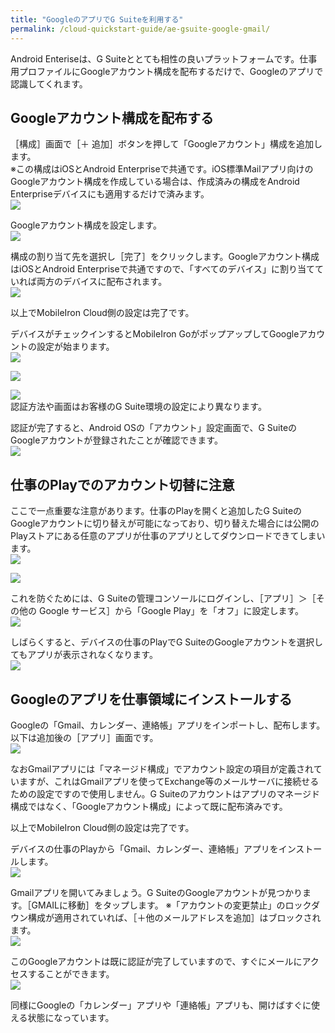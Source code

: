 ```yaml
---
title: "GoogleのアプリでG Suiteを利用する"
permalink: /cloud-quickstart-guide/ae-gsuite-google-gmail/
---
```

Android Enteriseは、G Suiteととても相性の良いプラットフォームです。仕事用プロファイルにGoogleアカウント構成を配布するだけで、Googleのアプリで認識してくれます。

## Googleアカウント構成を配布する

［構成］画面で［＋ 追加］ボタンを押して「Googleアカウント」構成を追加します。  
※この構成はiOSとAndroid Enterpriseで共通です。iOS標準Mailアプリ向けのGoogleアカウント構成を作成している場合は、作成済みの構成をAndroid Enterpriseデバイスにも適用するだけで済みます。  
![](/assets/cloud-quickstart-guide/images/6BDEF438-4F6D-4990-95D0-2FEAC9A84C5E.png)

Googleアカウント構成を設定します。  
![](/assets/cloud-quickstart-guide/images/9C846032-B907-437F-81DC-511A09188263.png)

構成の割り当て先を選択し［完了］をクリックします。Googleアカウント構成はiOSとAndroid Enterpriseで共通ですので、「すべてのデバイス」に割り当てていれば両方のデバイスに配布されます。  
![](/assets/cloud-quickstart-guide/images/68C67036-91BC-446E-9CAA-14D9231254BB.png)

以上でMobileIron Cloud側の設定は完了です。

デバイスがチェックインするとMobileIron GoがポップアップしてGoogleアカウントの設定が始まります。  
![](/assets/cloud-quickstart-guide/images/36421601-373B-4D2B-8F7C-F760C378FD92.png)

![](/assets/cloud-quickstart-guide/images/B0A995D3-F3E3-49E4-8E4C-55ACC970327C.png)

![](/assets/cloud-quickstart-guide/images/7448A120-A3EA-4D71-995C-C61B55DE7F5B.png)  
認証方法や画面はお客様のG Suite環境の設定により異なります。

認証が完了すると、Android OSの「アカウント」設定画面で、G SuiteのGoogleアカウントが登録されたことが確認できます。  
![](/assets/cloud-quickstart-guide/images/F0C95198-1EE4-4D36-9420-C83109438546.png)

## 仕事のPlayでのアカウント切替に注意

ここで一点重要な注意があります。仕事のPlayを開くと追加したG SuiteのGoogleアカウントに切り替えが可能になっており、切り替えた場合には公開のPlayストアにある任意のアプリが仕事のアプリとしてダウンロードできてしまいます。  
![](/assets/cloud-quickstart-guide/images/F5D41715-7F05-4EE8-8945-9A7EA2277933.png)

![](/assets/cloud-quickstart-guide/images/2AA164AC-05B8-4BDA-96B3-98F7ABE75DD3.png)

これを防ぐためには、G Suiteの管理コンソールにログインし、［アプリ］＞［その他の Google サービス］から「Google Play」を「オフ」に設定します。  
![](/assets/cloud-quickstart-guide/images/555A338A-6CC8-44E5-B43B-5DAFCC91EB15.png)

しばらくすると、デバイスの仕事のPlayでG SuiteのGoogleアカウントを選択してもアプリが表示されなくなります。  
![](/assets/cloud-quickstart-guide/images/068B5566-4028-4441-A7C8-9DC7B5C9E6BB.png)



## Googleのアプリを仕事領域にインストールする

Googleの「Gmail、カレンダー、連絡帳」アプリをインポートし、配布します。以下は追加後の［アプリ］画面です。  
![](/assets/cloud-quickstart-guide/images/671F6754-086D-4620-ACAF-380C513CDB69.png)

なおGmailアプリには「マネージド構成」でアカウント設定の項目が定義されていますが、これはGmailアプリを使ってExchange等のメールサーバに接続せるための設定ですので使用しません。G Suiteのアカウントはアプリのマネージド構成ではなく、「Googleアカウント構成」によって既に配布済みです。

以上でMobileIron Cloud側の設定は完了です。

デバイスの仕事のPlayから「Gmail、カレンダー、連絡帳」アプリをインストールします。  
![](/assets/cloud-quickstart-guide/images/0910D1F1-1106-474C-90AC-5EF1FD06E46F.png)

Gmailアプリを開いてみましょう。G SuiteのGoogleアカウントが見つかります。［GMAILに移動］をタップします。
※「アカウントの変更禁止」のロックダウン構成が適用されていれば、［＋他のメールアドレスを追加］はブロックされます。  
![](/assets/cloud-quickstart-guide/images/E85E1EF7-8D50-424A-BC50-500A38A4DEAA.png)

このGoogleアカウントは既に認証が完了していますので、すぐにメールにアクセスすることができます。  
![](/assets/cloud-quickstart-guide/images/52E98BB8-C3FD-45AD-BCC4-01E1D0C026F7.png)

同様にGoogleの「カレンダー」アプリや「連絡帳」アプリも、開けばすぐに使える状態になっています。
